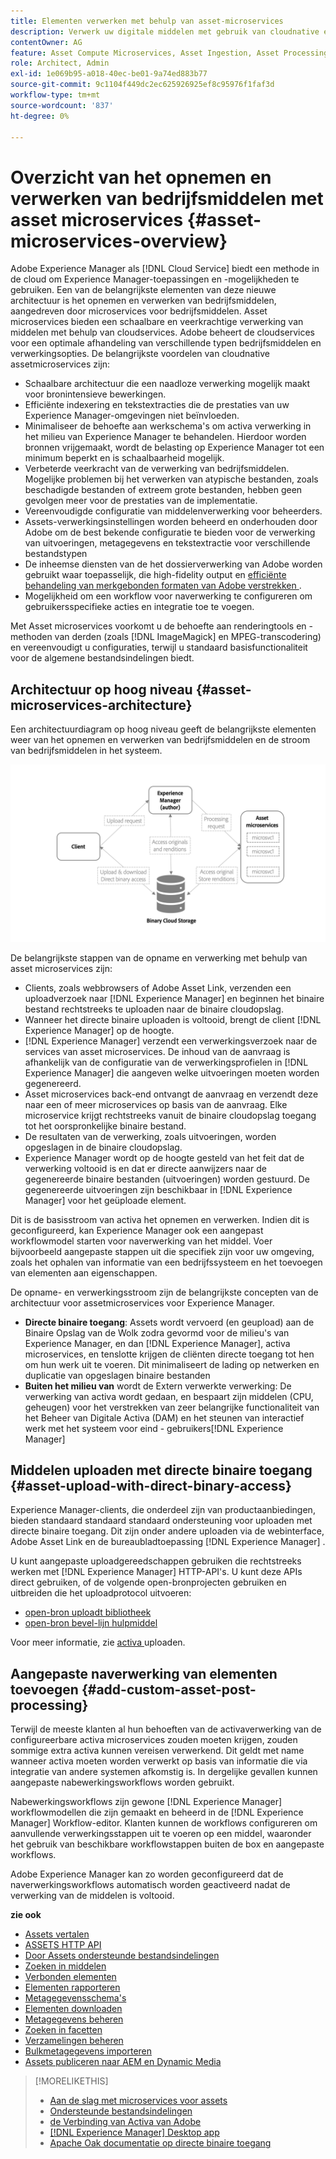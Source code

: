 ```yaml
---
title: Elementen verwerken met behulp van asset-microservices
description: Verwerk uw digitale middelen met gebruik van cloudnative en schaalbare services voor het verwerken van bedrijfsmiddelen.
contentOwner: AG
feature: Asset Compute Microservices, Asset Ingestion, Asset Processing
role: Architect, Admin
exl-id: 1e069b95-a018-40ec-be01-9a74ed883b77
source-git-commit: 9c1104f449dc2ec625926925ef8c95976f1faf3d
workflow-type: tm+mt
source-wordcount: '837'
ht-degree: 0%

---
```


# Overzicht van het opnemen en verwerken van bedrijfsmiddelen met asset microservices {#asset-microservices-overview}

Adobe Experience Manager als [!DNL Cloud Service] biedt een methode in de cloud om Experience Manager-toepassingen en -mogelijkheden te gebruiken. Een van de belangrijkste elementen van deze nieuwe architectuur is het opnemen en verwerken van bedrijfsmiddelen, aangedreven door microservices voor bedrijfsmiddelen. Asset microservices bieden een schaalbare en veerkrachtige verwerking van middelen met behulp van cloudservices. Adobe beheert de cloudservices voor een optimale afhandeling van verschillende typen bedrijfsmiddelen en verwerkingsopties. De belangrijkste voordelen van cloudnative assetmicroservices zijn:

* Schaalbare architectuur die een naadloze verwerking mogelijk maakt voor bronintensieve bewerkingen.
* Efficiënte indexering en tekstextracties die de prestaties van uw Experience Manager-omgevingen niet beïnvloeden.
* Minimaliseer de behoefte aan werkschema&#39;s om activa verwerking in het milieu van Experience Manager te behandelen. Hierdoor worden bronnen vrijgemaakt, wordt de belasting op Experience Manager tot een minimum beperkt en is schaalbaarheid mogelijk.
* Verbeterde veerkracht van de verwerking van bedrijfsmiddelen. Mogelijke problemen bij het verwerken van atypische bestanden, zoals beschadigde bestanden of extreem grote bestanden, hebben geen gevolgen meer voor de prestaties van de implementatie.
* Vereenvoudigde configuratie van middelenverwerking voor beheerders.
* Assets-verwerkingsinstellingen worden beheerd en onderhouden door Adobe om de best bekende configuratie te bieden voor de verwerking van uitvoeringen, metagegevens en tekstextractie voor verschillende bestandstypen
* De inheemse diensten van de het dossierverwerking van Adobe worden gebruikt waar toepasselijk, die high-fidelity output en [ efficiënte behandeling van merkgebonden formaten van Adobe verstrekken ](file-format-support.md).
* Mogelijkheid om een workflow voor naverwerking te configureren om gebruikersspecifieke acties en integratie toe te voegen.

Met Asset microservices voorkomt u de behoefte aan renderingtools en -methoden van derden (zoals [!DNL ImageMagick] en MPEG-transcodering) en vereenvoudigt u configuraties, terwijl u standaard basisfunctionaliteit voor de algemene bestandsindelingen biedt.

## Architectuur op hoog niveau {#asset-microservices-architecture}

Een architectuurdiagram op hoog niveau geeft de belangrijkste elementen weer van het opnemen en verwerken van bedrijfsmiddelen en de stroom van bedrijfsmiddelen in het systeem.

<!-- Proposed DRAFT diagram for asset microservices overview - see section "Asset processing - high-level diagram" in the PPTX deck

https://adobe-my.sharepoint.com/personal/gklebus_adobe_com/_layouts/15/guestaccess.aspx?guestaccesstoken=jexDC5ZnepXSt6dTPciH66TzckS1BPEfdaZuSgHugL8%3D&docid=2_1ec37f0bd4cc74354b4f481cd420e07fc&rev=1&e=CdgElS
-->

![ Inname van activa en verwerking met activa microservices ](assets/asset-microservices-overview.png " Inname van Activa en verwerking met activa microservices ")

De belangrijkste stappen van de opname en verwerking met behulp van asset microservices zijn:

* Clients, zoals webbrowsers of Adobe Asset Link, verzenden een uploadverzoek naar [!DNL Experience Manager] en beginnen het binaire bestand rechtstreeks te uploaden naar de binaire cloudopslag.
* Wanneer het directe binaire uploaden is voltooid, brengt de client [!DNL Experience Manager] op de hoogte.
* [!DNL Experience Manager] verzendt een verwerkingsverzoek naar de services van asset microservices. De inhoud van de aanvraag is afhankelijk van de configuratie van de verwerkingsprofielen in [!DNL Experience Manager] die aangeven welke uitvoeringen moeten worden gegenereerd.
* Asset microservices back-end ontvangt de aanvraag en verzendt deze naar een of meer microservices op basis van de aanvraag. Elke microservice krijgt rechtstreeks vanuit de binaire cloudopslag toegang tot het oorspronkelijke binaire bestand.
* De resultaten van de verwerking, zoals uitvoeringen, worden opgeslagen in de binaire cloudopslag.
* Experience Manager wordt op de hoogte gesteld van het feit dat de verwerking voltooid is en dat er directe aanwijzers naar de gegenereerde binaire bestanden (uitvoeringen) worden gestuurd. De gegenereerde uitvoeringen zijn beschikbaar in [!DNL Experience Manager] voor het geüploade element.

Dit is de basisstroom van activa het opnemen en verwerken. Indien dit is geconfigureerd, kan Experience Manager ook een aangepast workflowmodel starten voor naverwerking van het middel. Voer bijvoorbeeld aangepaste stappen uit die specifiek zijn voor uw omgeving, zoals het ophalen van informatie van een bedrijfssysteem en het toevoegen van elementen aan eigenschappen.

De opname- en verwerkingsstroom zijn de belangrijkste concepten van de architectuur voor assetmicroservices voor Experience Manager.

* **Directe binaire toegang**: Assets wordt vervoerd (en geupload) aan de Binaire Opslag van de Wolk zodra gevormd voor de milieu&#39;s van Experience Manager, en dan [!DNL Experience Manager], activa microservices, en tenslotte krijgen de cliënten directe toegang tot hen om hun werk uit te voeren. Dit minimaliseert de lading op netwerken en duplicatie van opgeslagen binaire bestanden
* **Buiten het milieu van** wordt de Extern verwerkte verwerking: De verwerking van activa wordt gedaan, en bespaart zijn middelen (CPU, geheugen) voor het verstrekken van zeer belangrijke functionaliteit van het Beheer van Digitale Activa (DAM) en het steunen van interactief werk met het systeem voor eind - gebruikers[!DNL Experience Manager]

## Middelen uploaden met directe binaire toegang {#asset-upload-with-direct-binary-access}

Experience Manager-clients, die onderdeel zijn van productaanbiedingen, bieden standaard standaard standaard ondersteuning voor uploaden met directe binaire toegang. Dit zijn onder andere uploaden via de webinterface, Adobe Asset Link en de bureaubladtoepassing [!DNL Experience Manager] .

U kunt aangepaste uploadgereedschappen gebruiken die rechtstreeks werken met [!DNL Experience Manager] HTTP-API&#39;s. U kunt deze APIs direct gebruiken, of de volgende open-bronprojecten gebruiken en uitbreiden die het uploadprotocol uitvoeren:

* [ open-bron uploadt bibliotheek ](https://github.com/adobe/aem-upload)
* [ open-bron bevel-lijn hulpmiddel ](https://github.com/adobe/aio-cli-plugin-aem)

Voor meer informatie, zie [ activa ](add-assets.md) uploaden.

## Aangepaste naverwerking van elementen toevoegen {#add-custom-asset-post-processing}

Terwijl de meeste klanten al hun behoeften van de activaverwerking van de configureerbare activa microservices zouden moeten krijgen, zouden sommige extra activa kunnen vereisen verwerkend. Dit geldt met name wanneer activa moeten worden verwerkt op basis van informatie die via integratie van andere systemen afkomstig is. In dergelijke gevallen kunnen aangepaste nabewerkingsworkflows worden gebruikt.

Nabewerkingsworkflows zijn gewone [!DNL Experience Manager] workflowmodellen die zijn gemaakt en beheerd in de [!DNL Experience Manager] Workflow-editor. Klanten kunnen de workflows configureren om aanvullende verwerkingsstappen uit te voeren op een middel, waaronder het gebruik van beschikbare workflowstappen buiten de box en aangepaste workflows.

Adobe Experience Manager kan zo worden geconfigureerd dat de naverwerkingsworkflows automatisch worden geactiveerd nadat de verwerking van de middelen is voltooid.

<!-- TBD asgupta, Engg: Create some asset-microservices-data-flow-diagram.
-->

**zie ook**

* [Assets vertalen](translate-assets.md)
* [ASSETS HTTP API](mac-api-assets.md)
* [Door Assets ondersteunde bestandsindelingen](file-format-support.md)
* [Zoeken in middelen](search-assets.md)
* [Verbonden elementen](use-assets-across-connected-assets-instances.md)
* [Elementen rapporteren](asset-reports.md)
* [Metagegevensschema&#39;s](metadata-schemas.md)
* [Elementen downloaden](download-assets-from-aem.md)
* [Metagegevens beheren](manage-metadata.md)
* [Zoeken in facetten](search-facets.md)
* [Verzamelingen beheren](manage-collections.md)
* [Bulkmetagegevens importeren](metadata-import-export.md)
* [Assets publiceren naar AEM en Dynamic Media](/help/assets/publish-assets-to-aem-and-dm.md)

>[!MORELIKETHIS]
>
>* [Aan de slag met microservices voor assets](asset-microservices-configure-and-use.md)
>* [Ondersteunde bestandsindelingen](file-format-support.md)
>* [ de Verbinding van Activa van Adobe ](https://helpx.adobe.com/nl/enterprise/using/adobe-asset-link.html)
>* [[!DNL Experience Manager]  Desktop app ](https://experienceleague.adobe.com/docs/experience-manager-desktop-app/using/introduction.html?lang=nl-NL)
>* [ Apache Oak documentatie op directe binaire toegang ](https://jackrabbit.apache.org/oak/docs/features/direct-binary-access.html)
